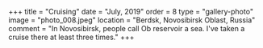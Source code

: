 +++
title = "Cruising"
date = "July, 2019"
order = 8
type = "gallery-photo"
image = "photo_008.jpeg"
location = "Berdsk, Novosibirsk Oblast, Russia"
comment = "In Novosibirsk, people call Ob reservoir a sea. I've taken a cruise there at least three times."
+++